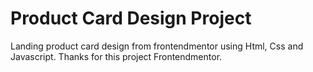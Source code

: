 # Product Card Design Project
Landing product card design from frontendmentor using Html, Css and Javascript.
Thanks for this project Frontendmentor.